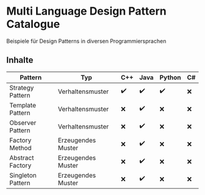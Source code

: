 # Multi Language Design Pattern Catalogue
Beispiele für Design Patterns in diversen Programmiersprachen

## Inhalte
| Pattern | Typ | C++ | Java | Python | C# |
| ------ | ------ | ------ | ------ | ------ | ------ |
| Strategy Pattern | Verhaltensmuster | ✔️ | ✔️ | ✔️ | ❌ |
| Template Pattern | Verhaltensmuster | ❌ | ✔️ | ❌ | ❌ |
| Observer Pattern | Verhaltensmuster | ❌ | ✔️ | ❌ | ❌ |
| Factory Method | Erzeugendes Muster | ❌ | ✔️ | ❌ | ❌ |
| Abstract Factory | Erzeugendes Muster | ❌ | ✔️ | ❌ | ❌ |
| Singleton Pattern | Erzeugendes Muster | ❌ | ✔️ | ❌ | ❌ |